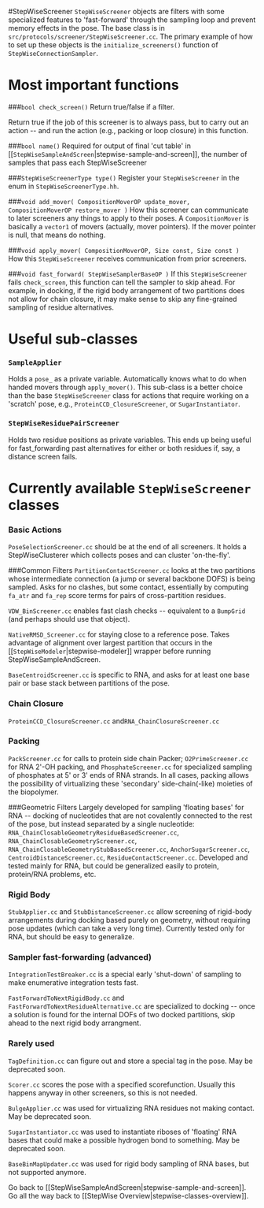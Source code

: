 #StepWiseScreener
`StepWiseScreener` objects are filters with some specialized features to 'fast-forward' through the sampling loop and prevent memory effects in the pose. The base class is in `src/protocols/screener/StepWiseScreener.cc`. The primary example of how to set up these objects is the `initialize_screeners()` function of `StepWiseConnectionSampler`.

# Most important functions 
###`bool check_screen()`
Return true/false if a filter.

Return true if the job of this screener is to always pass, but to carry out an action -- and run the action (e.g., packing or loop closure) in this function.

###`bool name()`
Required for output of final 'cut table' in [[`StepWiseSampleAndScreen`|stepwise-sample-and-screen]], the number of samples that pass each StepWiseScreener

###`StepWiseScreenerType type()`
Register your `StepWiseScreener` in the enum in `StepWiseScreenerType.hh`.


###`void add_mover( CompositionMoverOP update_mover, CompositionMoverOP restore_mover )`
How this screener can communicate to later screeners any things to apply to their poses.
A `CompositionMover` is basically a `vector1` of movers (actually, mover pointers). If the mover pointer is null, that means do nothing. 


###`void apply_mover( CompositionMoverOP, Size const, Size const )`
How this `StepWiseScreener` receives communication from prior screeners.


###`void fast_forward( StepWiseSamplerBaseOP )`
If this `StepWiseScreener` fails `check_screen`, this function can tell the sampler to skip ahead. For example, in docking, if the rigid body arrangement of two partitions does not allow for chain closure, it may make sense to skip any fine-grained sampling of residue alternatives.


# Useful sub-classes
### `SampleApplier`
Holds a `pose_` as a private variable. Automatically knows what to do when handed movers through `apply_mover()`. This sub-class is a better choice than the base `StepWiseScreener` class for actions that require working on a 'scratch' pose, e.g., `ProteinCCD_ClosureScreener`, or `SugarInstantiator`. 

### `StepWiseResiduePairScreener`
Holds two residue positions as private variables. This ends up being useful for fast_forwarding past alternatives for either or both residues if, say, a distance screen fails.

# Currently available `StepWiseScreener` classes
### Basic Actions
`PoseSelectionScreener.cc` should be at the end of all screeners. It holds a StepWiseClusterer which collects poses and can cluster 'on-the-fly'.

###Common Filters
`PartitionContactScreener.cc` looks at the two partitions whose intermediate connection (a jump or several backbone DOFS) is being sampled. Asks for no clashes, but some contact, essentially by computing `fa_atr` and `fa_rep` score terms for pairs of cross-partition residues.

`VDW_BinScreener.cc` enables fast clash checks -- equivalent to a `BumpGrid` (and perhaps should use that object).

`NativeRMSD_Screener.cc` for staying close to a reference pose. Takes advantage of alignment over largest partition that occurs in the [[`StepWiseModeler`|stepwise-modeler]] wrapper before running StepWiseSampleAndScreen.

`BaseCentroidScreener.cc` is specific to RNA, and asks for at least one base pair or base stack between partitions of the pose.

### Chain Closure
`ProteinCCD_ClosureScreener.cc` and`RNA_ChainClosureScreener.cc`

### Packing
`PackScreener.cc` for calls to protein side chain Packer; `O2PrimeScreener.cc` for RNA 2'-OH  packing, and `PhosphateScreener.cc` for specialized sampling of phosphates at 5' or 3' ends of RNA strands. In all cases, packing allows the possibility of virtualizing these 'secondary' side-chain(-like) moieties of the biopolymer.

###Geometric Filters
Largely developed for sampling 'floating bases' for RNA -- docking of nucleotides that are not covalently connected to the rest of the pose, but instead separated by a single nucleotide:  `RNA_ChainClosableGeometryResidueBasedScreener.cc`, `RNA_ChainClosableGeometryScreener.cc`, `RNA_ChainClosableGeometryStubBasedScreener.cc`, `AnchorSugarScreener.cc`, `CentroidDistanceScreener.cc`, `ResidueContactScreener.cc`. Developed and tested mainly for RNA, but could be generalized easily to protein, protein/RNA problems, etc.

### Rigid Body
`StubApplier.cc` and `StubDistanceScreener.cc` allow screening of rigid-body arrangements during docking based purely on geometry, without requiring pose updates (which can take a very long time). Currently tested only for RNA, but should be easy to generalize.

### Sampler fast-forwarding (advanced)
`IntegrationTestBreaker.cc` is a special early 'shut-down' of sampling to make enumerative integration tests fast.

`FastForwardToNextRigidBody.cc` and `FastForwardToNextResidueAlternative.cc`  are specialized to docking -- once a solution is found for the internal DOFs of two docked partitions, skip ahead to the next rigid body arrangment.

### Rarely used
`TagDefinition.cc` can figure out and store a special tag in the pose. May be deprecated soon.

`Scorer.cc` scores the pose with a specified scorefunction. Usually this happens anyway in other screeners, so this is not needed.

`BulgeApplier.cc` was used for virtualizing RNA residues not making contact.  May be deprecated soon.

`SugarInstantiator.cc` was used to instantiate riboses of 'floating' RNA bases that could make a possible hydrogen bond to something. May be deprecated soon.

`BaseBinMapUpdater.cc` was used for rigid body sampling of RNA bases, but not supported anymore.

Go back to [[StepWiseSampleAndScreen|stepwise-sample-and-screen]].
Go all the way back to [[StepWise Overview|stepwise-classes-overview]].